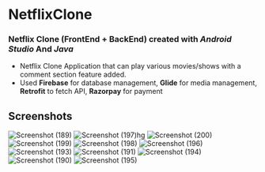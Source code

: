 # NetflixClone
### Netflix Clone (FrontEnd + BackEnd) created with *Android Studio* And *Java*
- Netflix Clone Application that can play various movies/shows with a comment section feature added.
- Used **Firebase** for database management, **Glide** for media management, **Retrofit** to fetch API, **Razorpay** for payment
## Screenshots
![Screenshot (189)](https://user-images.githubusercontent.com/92602431/180054141-1d152ae0-bf70-40d6-ba75-a1c41d3d382f.png)
![Screenshot (197)hg](https://user-images.githubusercontent.com/92602431/180054198-9d88de5a-a8ab-49bf-93cc-3a22bcf8c8d3.png)
![Screenshot (200)](https://user-images.githubusercontent.com/92602431/180054200-f7108755-58b5-40d0-bcaf-40cca3ab00d7.png)
![Screenshot (199)](https://user-images.githubusercontent.com/92602431/180054202-5e7a2264-c70e-48c8-afa7-395d7f1337fa.png)
![Screenshot (198)](https://user-images.githubusercontent.com/92602431/180054208-47f2de9a-0a50-4974-ba79-9c696ef4d2b4.png)
![Screenshot (196)](https://user-images.githubusercontent.com/92602431/180054211-2c37fb4c-6cdf-4a0a-8378-65eab811ecc2.png)
![Screenshot (193)](https://user-images.githubusercontent.com/92602431/180054226-e4d3061e-f3e3-4fa0-a7d9-b8c021e182b6.png)
![Screenshot (191)](https://user-images.githubusercontent.com/92602431/180054230-78a37b1f-fd5f-4257-93c5-637b7f54ba67.png)
![Screenshot (194)](https://user-images.githubusercontent.com/92602431/180054219-bab9f150-5472-4881-bb5a-134df4ac146f.png)
![Screenshot (190)](https://user-images.githubusercontent.com/92602431/180054187-52c9edb5-0e62-4bcc-aae3-8f2a95a7e8b8.png)
![Screenshot (195)](https://user-images.githubusercontent.com/92602431/180054215-aea53b06-a8f5-4eb9-bd11-ff966ad681dd.png)
